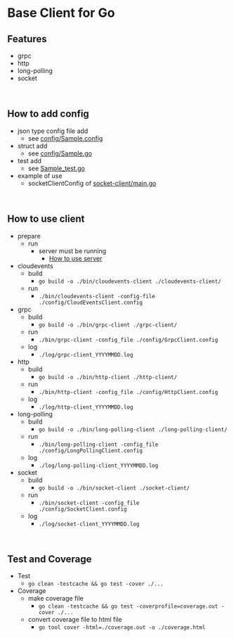# Base Client for Go

## Features
 - grpc
 - http
 - long-polling
 - socket

<br/>

## How to add config
 - json type config file add
   - see [config/Sample.config](https://github.com/base-client/go/blob/main/config/Sample.config)
 - struct add
   - see [config/Sample.go](https://github.com/base-client/go/blob/main/config/Sample.go)
 - test add
   - see [Sample_test.go](https://github.com/base-client/go/blob/main/config/Sample_test.go)
 - example of use
   - socketClientConfig of [socket-client/main.go](https://github.com/base-client/go/blob/main/socket-client/main.go)

<br/>

## How to use client
 - prepare
   - run
     - server must be running
       - [How to use server](https://github.com/base-server/go#how-to-use-server)
 - cloudevents
   - build
     - `go build -o ./bin/cloudevents-client ./cloudevents-client/`
   - run
     - `./bin/cloudevents-client -config-file ./config/CloudEventsClient.config`
 - grpc
   - build
     - `go build -o ./bin/grpc-client ./grpc-client/`
   - run
     - `./bin/grpc-client -config_file ./config/GrpcClient.config`
   - log
     - `./log/grpc-client_YYYYMMDD.log`
 - http
   - build
     - `go build -o ./bin/http-client ./http-client/`
   - run
     - `./bin/http-client -config_file ./config/HttpClient.config`
   - log
     - `./log/http-client_YYYYMMDD.log`
 - long-polling
   - build
     - `go build -o ./bin/long-polling-client ./long-polling-client/`
   - run
     - `./bin/long-polling-client -config_file ./config/LongPollingClient.config`
   - log
     - `./log/long-polling-client_YYYYMMDD.log`
 - socket
   - build
     - `go build -o ./bin/socket-client ./socket-client/`
   - run
     - `./bin/socket-client -config_file ./config/SocketClient.config`
   - log
     - `./log/socket-client_YYYYMMDD.log`

<br/>

## Test and Coverage
 - Test
   - `go clean -testcache && go test -cover ./...`
 - Coverage
   - make coverage file
     - `go clean -testcache && go test -coverprofile=coverage.out -cover ./...`
   - convert coverage file to html file
     - `go tool cover -html=./coverage.out -o ./coverage.html`
